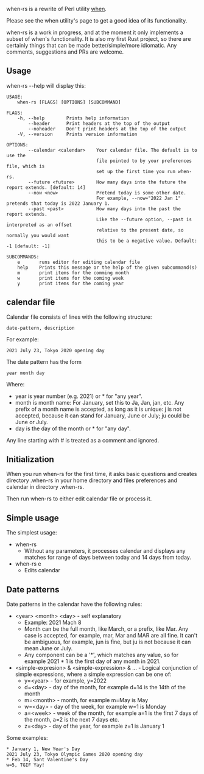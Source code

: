 when-rs is a rewrite of Perl utility [when](http://www.lightandmatter.com/when/when.html).

Please see the when utility's page to get a good idea of its functionality.

when-rs is a work in progress, and at the moment it only implements a subset of when's
functionality. It is also my first Rust project, so there are certainly things that
can be made better/simple/more idiomatic. Any comments, suggestions and PRs are welcome.

## Usage

when-rs --help will display this:

```
USAGE:
    when-rs [FLAGS] [OPTIONS] [SUBCOMMAND]

FLAGS:
    -h, --help        Prints help information
        --header      Print headers at the top of the output
        --noheader    Don't print headers at the top of the output
    -V, --version     Prints version information

OPTIONS:
        --calendar <calendar>    Your calendar file. The default is to use the
                                 file pointed to by your preferences file, which is
                                 set up the first time you run when-rs.
        --future <future>        How many days into the future the report extends. [default: 14]
        --now <now>              Pretend today is some other date.
                                 For example, --now="2022 Jan 1" pretends that today is 2022 January 1.
        --past <past>            How many days into the past the report extends.
                                 Like the --future option, --past is interpreted as an offset
                                 relative to the present date, so normally you would want
                                 this to be a negative value. Default: -1 [default: -1]

SUBCOMMANDS:
    e       runs editor for editing calendar file
    help    Prints this message or the help of the given subcommand(s)
    m       print items for the comming month
    w       print items for the coming week
    y       print items for the coming year
```

## calendar file

Calendar file consists of lines with the following structure:

    date-pattern, description

For example:

    2021 July 23, Tokyo 2020 opening day

The date pattern has the form

    year month day

Where:

- year is year number (e.g. 2021) or * for "any year".
- month is month name: For January, set this to Ja, Jan, jan, etc. Any prefix
  of a month name is accepted, as long as it is unique: j is not accepted,
  because it can stand for January, June or July; ju could be June or July.
- day is the day of the month or * for "any day".

Any line starting with # is treated as a comment and ignored.

## Initialization

When you run when-rs for the first time, it asks basic questions and creates
directory .when-rs in your home directory and files preferences and calendar
in directory .when-rs.

Then run when-rs to either edit calendar file or process it.

## Simple usage

The simplest usage:

- when-rs
  - Without any parameters, it processes calendar and displays any matches
    for range of days between today and 14 days from today.
- when-rs e
  - Edits calendar

## Date patterns

Date patterns in the calendar have the following rules:

- \<year\> \<month\> \<day\> - self explanatory
  - Example: 2021 Mach 8
  - Month can be the full month, like March, or a prefix, like Mar. Any case is
    accepted, for example, mar, Mar and MAR are all fine. It can't be ambiguous,
    for example, jun is fine, but ju is not because it can mean June or July.
  - Any component can be a '*', which matches any value, so for example
    2021 * 1 is the first day of any month in 2021.
- \<simple-expresion\> & \<simple-expression\> & ... - Logical conjunction of simple
  expressions, where a simple expression can be one of:
  - y=\<year\> - for example, y=2022
  - d=\<day\> - day of the month, for example d=14 is the 14th of the month
  - m=\<month\> - month, for example m=May is May
  - w=\<day\> - day of the week, for example w=1 is Monday
  - a=\<week\> - week of the month, for example a=1 is the first 7 days of the month,
               a=2 is the next 7 days etc.
  - z=\<day\> - day of the year, for example z=1 is January 1

Some examples:

```
* January 1, New Year's Day
2021 July 23, Tokyo Olympic Games 2020 opening day
* Feb 14, Sant Valentine's Day
w=5, TGIF Yay!
```
